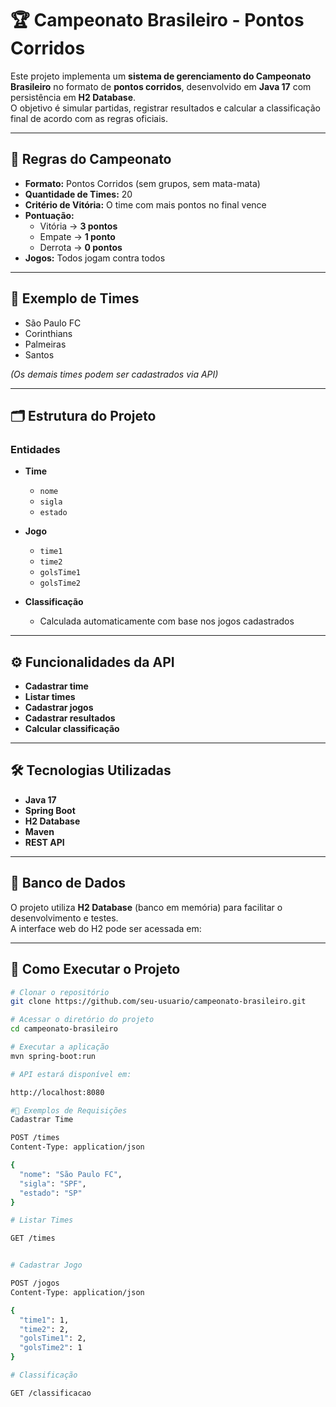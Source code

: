 # 🏆 Campeonato Brasileiro - Pontos Corridos

Este projeto implementa um **sistema de gerenciamento do Campeonato Brasileiro** no formato de **pontos corridos**, desenvolvido em **Java 17** com persistência em **H2 Database**.  
O objetivo é simular partidas, registrar resultados e calcular a classificação final de acordo com as regras oficiais.

---

## 📜 Regras do Campeonato

- **Formato:** Pontos Corridos (sem grupos, sem mata-mata)
- **Quantidade de Times:** 20
- **Critério de Vitória:** O time com mais pontos no final vence
- **Pontuação:**
  - Vitória → **3 pontos**
  - Empate → **1 ponto**
  - Derrota → **0 pontos**
- **Jogos:** Todos jogam contra todos

---

## 📌 Exemplo de Times

- São Paulo FC  
- Corinthians  
- Palmeiras  
- Santos  

*(Os demais times podem ser cadastrados via API)*

---

## 🗂 Estrutura do Projeto

### **Entidades**
- **Time**
  - `nome`
  - `sigla`
  - `estado`

- **Jogo**
  - `time1`
  - `time2`
  - `golsTime1`
  - `golsTime2`

- **Classificação**
  - Calculada automaticamente com base nos jogos cadastrados

---

## ⚙️ Funcionalidades da API

- **Cadastrar time**
- **Listar times**
- **Cadastrar jogos**
- **Cadastrar resultados**
- **Calcular classificação**

---

## 🛠 Tecnologias Utilizadas

- **Java 17**
- **Spring Boot**
- **H2 Database**
- **Maven**
- **REST API**

---

## 💾 Banco de Dados

O projeto utiliza **H2 Database** (banco em memória) para facilitar o desenvolvimento e testes.  
A interface web do H2 pode ser acessada em:



---

## 🚀 Como Executar o Projeto

```bash
# Clonar o repositório
git clone https://github.com/seu-usuario/campeonato-brasileiro.git

# Acessar o diretório do projeto
cd campeonato-brasileiro

# Executar a aplicação
mvn spring-boot:run

# API estará disponível em:

http://localhost:8080

#📌 Exemplos de Requisições
Cadastrar Time

POST /times
Content-Type: application/json

{
  "nome": "São Paulo FC",
  "sigla": "SPF",
  "estado": "SP"
}

# Listar Times

GET /times


# Cadastrar Jogo

POST /jogos
Content-Type: application/json

{
  "time1": 1,
  "time2": 2,
  "golsTime1": 2,
  "golsTime2": 1
}

# Classificação

GET /classificacao



